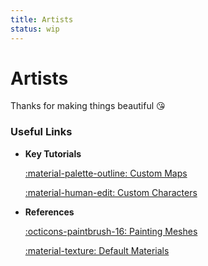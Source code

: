 ```yaml
---
title: Artists
status: wip
---
```


# Artists

Thanks for making things beautiful :kissing_heart:

### Useful Links

<div class="grid cards" markdown>

-   __Key Tutorials__

    [:material-palette-outline: Custom Maps](../tutorials/tutorialImports/world-creation/1create-first-world.md)

    [:material-human-edit: Custom Characters](../tutorials/tutorialImports/creating-assets/characters/0create-custom-character.md)

-   __References__

    [:octicons-paintbrush-16: Painting Meshes](../tutorials/exampleImports/painting-meshes.md)

    [:material-texture: Default Materials](../tutorials/referenceImports/default-asset-pack/default-materials.md)

</div>
